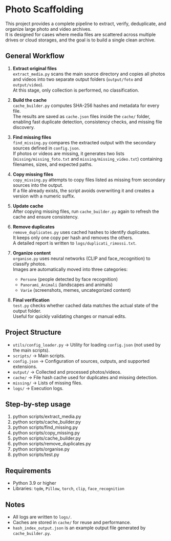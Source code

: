 Photo Scaffolding
=================

This project provides a complete pipeline to extract, verify, deduplicate, 
and organize large photo and video archives.  
It is designed for cases where media files are scattered across multiple 
drives or cloud storages, and the goal is to build a single clean archive.

General Workflow
----------------

1. **Extract original files**  
   ``extract_media.py`` scans the main source directory and copies all photos 
   and videos into two separate output folders (``output/foto`` and 
   ``output/video``).  
   At this stage, only collection is performed, no classification.

2. **Build the cache**  
   ``cache_builder.py`` computes SHA-256 hashes and metadata for every file.  
   The results are saved as ``cache.json`` files inside the ``cache/`` folder, 
   enabling fast duplicate detection, consistency checks, and missing file 
   discovery.

3. **Find missing files**  
   ``find_missing.py`` compares the extracted output with the secondary sources 
   defined in ``config.json``.  
   If photos or videos are missing, it generates two lists 
   (``missing/missing_foto.txt`` and ``missing/missing_video.txt``) containing 
   filenames, sizes, and expected paths.

4. **Copy missing files**  
   ``copy_missing.py`` attempts to copy files listed as missing from secondary 
   sources into the output.  
   If a file already exists, the script avoids overwriting it and creates a 
   version with a numeric suffix.

5. **Update cache**  
   After copying missing files, run ``cache_builder.py`` again to refresh the 
   cache and ensure consistency.

6. **Remove duplicates**  
   ``remove_duplicates.py`` uses cached hashes to identify duplicates.  
   It keeps only one copy per hash and removes the others.  
   A detailed report is written to ``logs/duplicati_rimossi.txt``.

7. **Organize content**  
   ``organise.py`` uses neural networks (CLIP and face_recognition) to classify 
   photos.  
   Images are automatically moved into three categories:

   - ``Persone`` (people detected by face recognition)  
   - ``Panorami_Animali`` (landscapes and animals)  
   - ``Varie`` (screenshots, memes, uncategorized content)

8. **Final verification**  
   ``test.py`` checks whether cached data matches the actual state of the 
   output folder.  
   Useful for quickly validating changes or manual edits.

Project Structure
-----------------

- ``utils/config_loader.py`` → Utility for loading ``config.json`` (not used by the main scripts).  
- ``scripts/`` → Main scripts.  
- ``config.json`` → Configuration of sources, outputs, and supported extensions.  
- ``output/`` → Collected and processed photos/videos.  
- ``cache/`` → File hash cache used for duplicates and missing detection.  
- ``missing/`` → Lists of missing files.  
- ``logs/`` → Execution logs.  

Step-by-step usage
------------------

 1.  python scripts/extract_media.py
 2.  python scripts/cache_builder.py
 3.  python scripts/find_missing.py
 4.  python scripts/copy_missing.py
 5.  python scripts/cache_builder.py
 6.  python scripts/remove_duplicates.py
 7.  python scripts/organise.py
 8.  python scripts/test.py

Requirements
------------

- Python 3.9 or higher  
- Libraries: ``tqdm``, ``Pillow``, ``torch``, ``clip``, ``face_recognition``  

Notes
-----

- All logs are written to ``logs/``.  
- Caches are stored in ``cache/`` for reuse and performance.  
- ``hash_index_output.json`` is an example output file generated by ``cache_builder.py``.  


